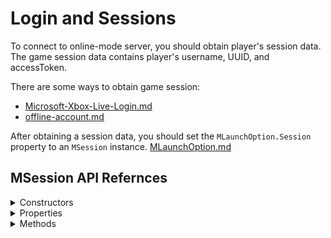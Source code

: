 # Login and Sessions

To connect to online-mode server, you should obtain player's session data. The game session data contains player's username, UUID, and accessToken.

There are some ways to obtain game session:

* [Microsoft-Xbox-Live-Login.md](Microsoft-Xbox-Live-Login.md "mention")
* [offline-account.md](offline-account.md "mention")

After obtaining a session data, you should set the `MLaunchOption.Session` property to an `MSession` instance. [MLaunchOption.md](../getting-started/MLaunchOption.md "mention")

## MSession API Refernces

<details>

<summary>Constructors</summary>

**public MSession()**

Creates an empty session.

**public MSession(string username, string accesstoken, string uuid)**

Creates an MSession with the specified Username, AccessToken, and UUID properties.

</details>

<details>

<summary>Properties</summary>

**Username**

_Type: string_

**UUID**

_Type: string_

**AccessToken**

_Type: string_

**ClientToken**

_Type: string_

</details>

<details>

<summary>Methods</summary>

**public bool CheckIsValid()**

Return true if `Username`, `AccessToken`, `UUID` is not null or empty.

**public static MSession GetOfflineSession(string username)**

Creates a new MSession and returns it. `Username=username`, `AccessToken="access_token"`, `UUID="user_uuid"`

</details>
